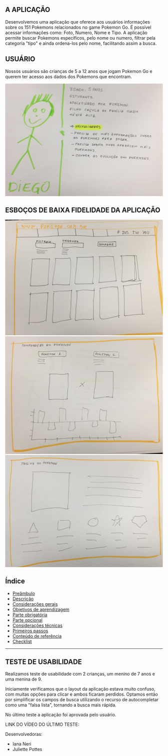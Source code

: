 ## A APLICAÇÃO

Desenvolvemos uma aplicação que oferece aos usuários informações sobre os 151 Pokemons relacionados no game Pokemon Go. É possível acessar informações como: Foto, Numero, Nome e Tipo. A aplicação permite buscar Pokemons específicos, pelo nome ou numero, filtrar pela categoria "tipo" e ainda ordena-los pelo nome, facilitando assim a busca.


## USUÁRIO

Nossos usuários são crianças de 5 a 12 anos que jogam Pokemon Go e querem ter acesso aos dados dos Pokemons que encontram.

![data-lovers](/imgs/esbocos/usuario.jpeg)


## ESBOÇOS DE BAIXA FIDELIDADE DA APLICAÇÃO

![data-lovers](/imgs/esbocos/index.jpeg)
![data-lovers](/imgs/esbocos/comparacao.jpeg)
![data-lovers](/imgs/esbocos/pokemon.jpeg)


## Índice

* [Preâmbulo](#preâmbulo)
* [Descrição](#resumo-do-projeto)
* [Considerações gerais](#considerações-gerais)
* [Objetivos de aprendizagem](#objetivos-de-aprendizagem)
* [Parte obrigatória](#parte-obrigatória)
* [Parte opcional](#parte-opcional-hacker-edition)
* [Considerações técnicas](#considerações-técnicas)
* [Primeiros passos](#primeiros-passos)
* [Conteúdo de referência](#conteúdo-de-referência)
* [Checklist](#checklist)

***

## TESTE DE USABILIDADE

Realizamos teste de usabilidade com 2 crianças, um menino de 7 anos e uma menina de 9.

Iniciamente verificamos que o layout da aplicação estava muito confuso, com muitas opções para clicar e ambos ficaram perdidos. Optamos então por simplificar os campos de busca utilizando o recurso de autocompletar como uma "falsa lista", tornando a busca mais rápida.

No último teste a aplicação foi aprovada pelo usuário.

LINK DO VÍDEO DO ÚLTIMO TESTE: 


Desenvolvedoras: 
- Iana Neri
- Juliette Pottes